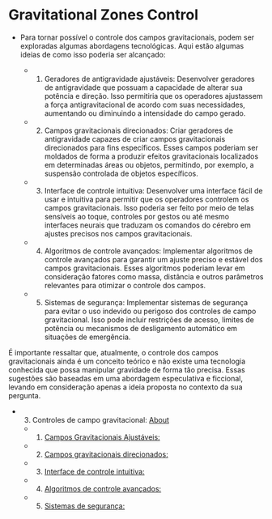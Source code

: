 # Gravitational Zones Control

- Para tornar possível o controle dos campos gravitacionais,
   podem ser exploradas algumas abordagens tecnológicas. 
    Aqui estão algumas ideias de como isso poderia ser alcançado:

	- 1. Geradores de antigravidade ajustáveis:
		  Desenvolver geradores de antigravidade que possuam a capacidade de alterar sua potência e direção.
		   Isso permitiria que os operadores ajustassem a força antigravitacional de acordo com suas necessidades,
		    aumentando ou diminuindo a intensidade do campo gerado.

	- 2. Campos gravitacionais direcionados:
		  Criar geradores de antigravidade capazes de criar campos gravitacionais direcionados para fins específicos.
		   Esses campos poderiam ser moldados de forma a produzir efeitos gravitacionais localizados em determinadas áreas ou objetos,
		    permitindo, por exemplo, a suspensão controlada de objetos específicos.

	- 3. Interface de controle intuitiva:
		  Desenvolver uma interface fácil de usar e intuitiva para permitir que os operadores controlem os campos gravitacionais.
		   Isso poderia ser feito por meio de telas sensíveis ao toque,
		    controles por gestos ou até mesmo interfaces neurais que traduzam os comandos do cérebro
		     em ajustes precisos nos campos gravitacionais.

	- 4. Algoritmos de controle avançados:
		  Implementar algoritmos de controle avançados para garantir um ajuste preciso e estável dos campos gravitacionais.
		   Esses algoritmos poderiam levar em consideração fatores como massa,
		    distância e outros parâmetros relevantes para otimizar o controle dos campos.

	- 5. Sistemas de segurança:
		  Implementar sistemas de segurança para evitar o uso indevido ou perigoso dos controles de campo gravitacional.
		   Isso pode incluir restrições de acesso,
		    limites de potência ou mecanismos de desligamento automático em situações de emergência.

É importante ressaltar que, atualmente, o controle dos campos gravitacionais ainda é um conceito teórico
  e não existe uma tecnologia conhecida que possa manipular gravidade de forma tão precisa.
   Essas sugestões são baseadas em uma abordagem especulativa e ficcional,
    levando em consideração apenas a ideia proposta no contexto da sua pergunta.

- 3. Controles de campo gravitacional: [About](https://github.com/c2V2ZW4K/portal/blob/main/assets/docs/earth/sci-fi/sci-fi_terra_slipt/GEG-GAG/AntigGavity-Techno/Gravitational-Zones-Control/readme.md)
  - 1. [Campos Gravitacionais Ajustáveis:](https://github.com/c2V2ZW4K/portal/blob/main/assets/docs/earth/sci-fi/sci-fi_terra_slipt/GEG-GAG/AntigGavity-Techno/AntiGravity-Establisher/adjustable-gravity-zones/readme.md)
  - 2. [Campos gravitacionais direcionados:](https://github.com/c2V2ZW4K/portal/blob/main/assets/docs/earth/sci-fi/sci-fi_terra_slipt/GEG-GAG/AntigGavity-Techno/Gravitational-Zones-Control/directioned-gravitational-zones/readme.md)
  - 3. [Interface de controle intuitiva:](https://github.com/c2V2ZW4K/portal/blob/main/assets/docs/earth/sci-fi/sci-fi_terra_slipt/GEG-GAG/AntigGavity-Techno/Gravitational-Zones-Control/intuitive-control-interface/readme.md)
  - 4. [Algoritmos de controle avançados:](https://github.com/c2V2ZW4K/portal/blob/main/assets/docs/earth/sci-fi/sci-fi_terra_slipt/GEG-GAG/AntigGavity-Techno/Gravitational-Zones-Control/advanced-algorithm-controls/readme.md)
  - 5. [Sistemas de segurança:](https://github.com/c2V2ZW4K/portal/blob/main/assets/docs/earth/sci-fi/sci-fi_terra_slipt/GEG-GAG/AntigGavity-Techno/Gravitational-Zones-Control/security-systems/readme.md)
